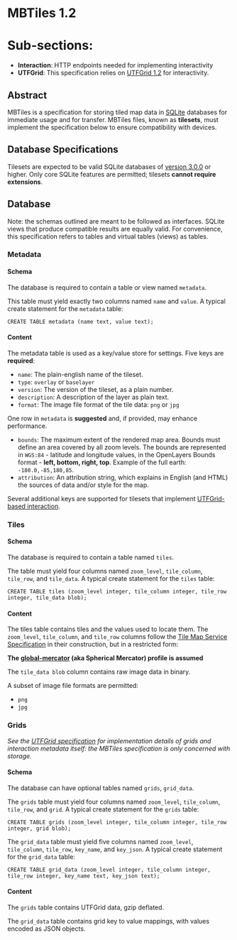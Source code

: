 # MBTiles 1.2

# Sub-sections:

* **Interaction**: HTTP endpoints needed for implementing interactivity
* **UTFGrid**: This specification relies on [UTFGrid 1.2](https://github.com/mapbox/utfgrid-spec) for interactivity.

## Abstract

MBTiles is a specification for storing tiled map data in
[SQLite](http://sqlite.org/) databases for immediate usage and for transfer.
MBTiles files, known as **tilesets**, must implement the specification below
to ensure compatibility with devices.

## Database Specifications

Tilesets are expected to be valid SQLite databases of
[version 3.0.0](http://sqlite.org/formatchng.html) or higher.
Only core SQLite features are permitted; tilesets **cannot require extensions**.

## Database

Note: the schemas outlined are meant to be followed as interfaces.
SQLite views that produce compatible results are equally valid.
For convenience, this specification refers to tables and virtual
tables (views) as tables.

### Metadata

#### Schema

The database is required to contain a table or view named `metadata`.

This table must yield exactly two columns named `name` and
`value`. A typical create statement for the `metadata` table:

    CREATE TABLE metadata (name text, value text);

#### Content

The metadata table is used as a key/value store for settings. Five keys are **required**:

* `name`: The plain-english name of the tileset.
* `type`: `overlay` or `baselayer`
* `version`: The version of the tileset, as a plain number.
* `description`: A description of the layer as plain text.
* `format`: The image file format of the tile data: `png` or `jpg`

One row in `metadata` is **suggested** and, if provided, may enhance performance.

* `bounds`: The maximum extent of the rendered map area. Bounds must define an
  area covered by all zoom levels. The bounds are represented in `WGS:84` -
  latitude and longitude values, in the OpenLayers Bounds format -
  **left, bottom, right, top**. Example of the full earth: `-180.0,-85,180,85`.
* `attribution`: An attribution string, which explains in English (and HTML) the sources of
  data and/or style for the map.

Several additional keys are supported for tilesets that implement
[UTFGrid-based interaction](https://github.com/mapbox/utfgrid-spec).

### Tiles

#### Schema

The database is required to contain a table named `tiles`.

The table must yield four columns named `zoom_level`, `tile_column`,
`tile_row`, and `tile_data`. A typical create statement for the `tiles` table:

    CREATE TABLE tiles (zoom_level integer, tile_column integer, tile_row integer, tile_data blob);

#### Content

The tiles table contains tiles and the values used to locate them.
The `zoom_level`, `tile_column`, and `tile_row` columns follow the
[Tile Map Service Specification](http://wiki.osgeo.org/wiki/Tile_Map_Service_Specification) in
their construction, but in a restricted form:

**The [global-mercator](http://wiki.osgeo.org/wiki/Tile_Map_Service_Specification#global-mercator) (aka Spherical Mercator) profile is assumed**

The `tile_data blob` column contains raw image data in binary.

A subset of image file formats are permitted:

* `png`
* `jpg`

### Grids

_See the [UTFGrid specification](https://github.com/mapbox/utfgrid-spec) for
implementation details of grids and interaction metadata itself: the MBTiles
specification is only concerned with storage._

#### Schema

The database can have optional tables named `grids`, `grid_data`.

The `grids` table must yield four columns named `zoom_level`, `tile_column`,
`tile_row`, and `grid`. A typical create statement for the `grids` table:

    CREATE TABLE grids (zoom_level integer, tile_column integer, tile_row integer, grid blob);

The `grid_data` table must yield five columns named `zoom_level`, `tile_column`,
`tile_row`, `key_name`, and `key_json`. A typical create statement for the `grid_data` table:

    CREATE TABLE grid_data (zoom_level integer, tile_column integer, tile_row integer, key_name text, key_json text);

#### Content

The `grids` table contains UTFGrid data, gzip deflated.

The `grid_data` table contains grid key to value mappings, with values encoded
as JSON objects.
